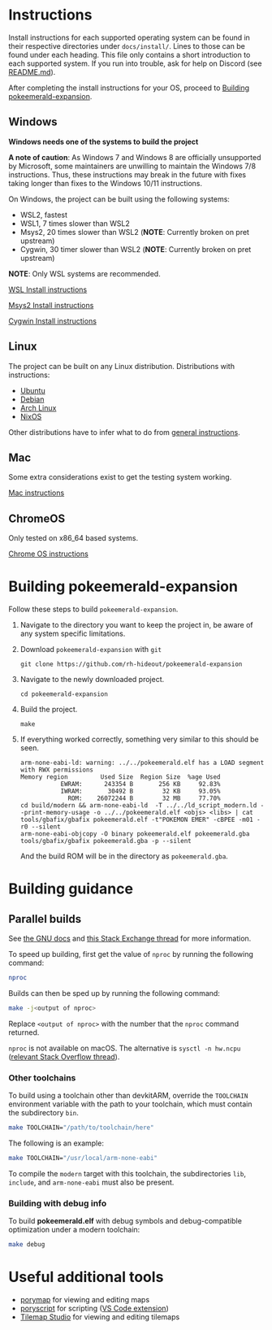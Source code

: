 # Instructions
Install instructions for each supported operating system can be found in their respective directories under `docs/install/`.
Lines to those can be found under each heading.
This file only contains a short introduction to each supported system.
If you run into trouble, ask for help on Discord (see [README.md](README.md)).

After completing the install instructions for your OS, proceed to [Building pokeemerald-expansion](#building-pokeemerald-expansion).

## Windows
**Windows needs one of the systems to build the project**

**A note of caution**: As Windows 7 and Windows 8 are officially unsupported by Microsoft, some maintainers are unwilling to maintain the Windows 7/8 instructions. Thus, these instructions may break in the future with fixes taking longer than fixes to the Windows 10/11 instructions.

On Windows, the project can be built using the following systems:
- WSL2, fastest
- WSL1, 7 times slower than WSL2
- Msys2, 20 times slower than WSL2 (**NOTE**: Currently broken on pret upstream)
- Cygwin, 30 timer slower than WSL2 (**NOTE**: Currently broken on pret upstream)

**NOTE**: Only WSL systems are recommended.

[WSL Install instructions](docs/install/windows/WSL.md)

[Msys2 Install instructions](docs/install/windows/MSYS2.md)

[Cygwin Install instructions](docs/install/windows/CYGWIN.md)

## Linux
The project can be built on any Linux distribution.
Distributions with instructions:
- [Ubuntu](docs/install/linux/UBUNTU.md)
- [Debian](docs/install/linux/DEBIAN.md)
- [Arch Linux](docs/install/linux/ARCH_LINUX.md)
- [NixOS](docs/install/linux/NIXOS.md)

Other distributions have to infer what to do from [general instructions](docs/install/linux/OTHERS.md).

## Mac
Some extra considerations exist to get the testing system working.

[Mac instructions](docs/install/mac/MAC_OS.md)

## ChromeOS
Only tested on x86_64 based systems.

[Chrome OS instructions](docs/install/chromeos/CHROME_OS.md)

# Building pokeemerald-expansion
Follow these steps to build `pokeemerald-expansion`.
1. Navigate to the directory you want to keep the project in, be aware of any system specific limitations.
2. Download `pokeemerald-expansion` with `git`

    ```console
    git clone https://github.com/rh-hideout/pokeemerald-expansion
    ```
3. Navigate to the newly downloaded project.

    ```console
    cd pokeemerald-expansion
    ```
4. Build the project.

    ```console
    make
    ```
5. If everything worked correctly, something very similar to this should be seen.

    ```console
    arm-none-eabi-ld: warning: ../../pokeemerald.elf has a LOAD segment with RWX permissions
    Memory region         Used Size  Region Size  %age Used
               EWRAM:      243354 B       256 KB     92.83%
               IWRAM:       30492 B        32 KB     93.05%
                 ROM:    26072244 B        32 MB     77.70%
    cd build/modern && arm-none-eabi-ld  -T ../../ld_script_modern.ld --print-memory-usage -o ../../pokeemerald.elf <objs> <libs> | cat
    tools/gbafix/gbafix pokeemerald.elf -t"POKEMON EMER" -cBPEE -m01 -r0 --silent
    arm-none-eabi-objcopy -O binary pokeemerald.elf pokeemerald.gba
    tools/gbafix/gbafix pokeemerald.gba -p --silent
    ```
    And the build ROM will be in the directory as `pokeemerald.gba`.

# Building guidance

## Parallel builds

See [the GNU docs](https://www.gnu.org/software/make/manual/html_node/Parallel.html) and [this Stack Exchange thread](https://unix.stackexchange.com/questions/208568) for more information.

To speed up building, first get the value of `nproc` by running the following command:
```bash
nproc
```
Builds can then be sped up by running the following command:
```bash
make -j<output of nproc>
```
Replace `<output of nproc>` with the number that the `nproc` command returned.

`nproc` is not available on macOS. The alternative is `sysctl -n hw.ncpu` ([relevant Stack Overflow thread](https://stackoverflow.com/questions/1715580)).

### Other toolchains

To build using a toolchain other than devkitARM, override the `TOOLCHAIN` environment variable with the path to your toolchain, which must contain the subdirectory `bin`.
```bash
make TOOLCHAIN="/path/to/toolchain/here"
```
The following is an example:
```bash
make TOOLCHAIN="/usr/local/arm-none-eabi"
```
To compile the `modern` target with this toolchain, the subdirectories `lib`, `include`, and `arm-none-eabi` must also be present.

### Building with debug info

To build **pokeemerald.elf** with debug symbols and debug-compatible optimization under a modern toolchain:
```bash
make debug
```

# Useful additional tools

* [porymap](https://github.com/huderlem/porymap) for viewing and editing maps
* [poryscript](https://github.com/huderlem/poryscript) for scripting ([VS Code extension](https://marketplace.visualstudio.com/items?itemName=karathan.poryscript))
* [Tilemap Studio](https://github.com/Rangi42/tilemap-studio) for viewing and editing tilemaps
